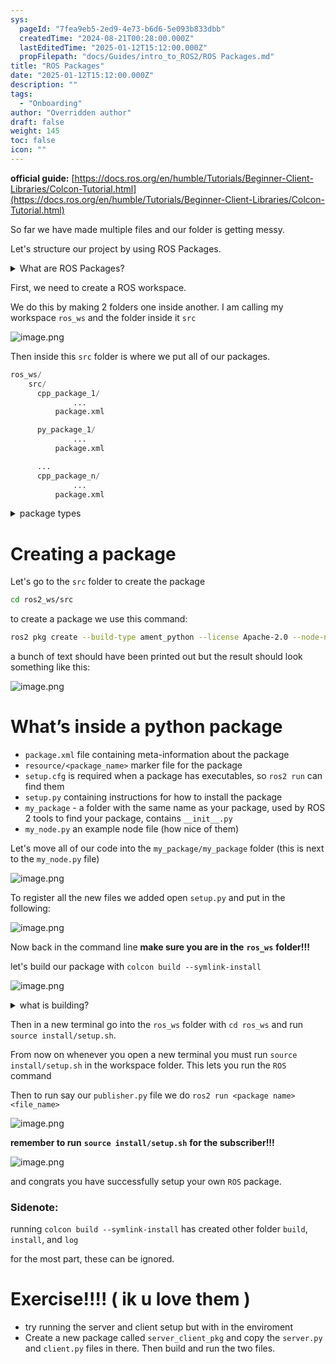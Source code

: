 ```yaml
---
sys:
  pageId: "7fea9eb5-2ed9-4e73-b6d6-5e093b833dbb"
  createdTime: "2024-08-21T00:28:00.000Z"
  lastEditedTime: "2025-01-12T15:12:00.000Z"
  propFilepath: "docs/Guides/intro_to_ROS2/ROS Packages.md"
title: "ROS Packages"
date: "2025-01-12T15:12:00.000Z"
description: ""
tags:
  - "Onboarding"
author: "Overridden author"
draft: false
weight: 145
toc: false
icon: ""
---
```


**official guide:** [https://docs.ros.org/en/humble/Tutorials/Beginner-Client-Libraries/Colcon-Tutorial.html](https://docs.ros.org/en/humble/Tutorials/Beginner-Client-Libraries/Colcon-Tutorial.html)

So far we have made multiple files and our folder is getting messy.

Let's structure our project by using ROS Packages.

<details>

<summary>What are ROS Packages?</summary>

ROS Packages are, as the name implies, packages of code that are highly sharable between ROS developers.

They consist of a folder, `package.xml` file, and source code

```python
      cpp_package_1/
		      ... imagine much code files here ..
          package.xml
```

</details>

First, we need to create a ROS workspace.

We do this by making 2 folders one inside another. I am calling my workspace `ros_ws` and the folder inside it `src`

![image.png](https://prod-files-secure.s3.us-west-2.amazonaws.com/d518164a-d88e-44d1-a4ee-3adb3bd8bce0/70706947-fd18-4537-a67b-e12946812d31/image.png?X-Amz-Algorithm=AWS4-HMAC-SHA256&X-Amz-Content-Sha256=UNSIGNED-PAYLOAD&X-Amz-Credential=ASIAZI2LB4667EWYWVAF%2F20250508%2Fus-west-2%2Fs3%2Faws4_request&X-Amz-Date=20250508T161052Z&X-Amz-Expires=3600&X-Amz-Security-Token=IQoJb3JpZ2luX2VjEND%2F%2F%2F%2F%2F%2F%2F%2F%2F%2FwEaCXVzLXdlc3QtMiJHMEUCIEd05zM3ZEdlFE67SwYsoTTlgCDgTz4p0AOv%2BWDUjZG3AiEA9ja6%2BUukzgFTCscLkd6ZsEN7775VYhnPR6q%2Fk2v7ILoq%2FwMIeRAAGgw2Mzc0MjMxODM4MDUiDFkJwCCGuboG9qkPNyrcA24b09GGPCBAMTo9%2FPsHxruNJVbHruFcGpgkm4QXp84aeJ3xZxbRDv%2BPjGRxOqz9hralzQf4VHUddqR%2BFMzxWAhqZmqEPFzEIPavaYQzVvLkkDegGXPf1w0ZKDDuN3WHi6WwpIHYGhPURcoIshi7AATeBzRfkasTGV0kzLYfhz5R3dipuAk4fU2PO0lnJvMbVZMhaL9G5C8UlCS1PzNEWhT5mI3%2FL228iEJN4IXKyu6XoJaRx%2BWyXsogcWgjmYfTiXOgiTiGy%2FP8Y9TKh9q51Yp0rGdwX4T1STPerRIKNelwTzP1nllFwZrTHnNu2Uu8JTjpHuoS499a19H55ZshRhbvIpERzcSRXBtXjDMVwuhjw4KM%2FlHJB%2BQLaY7HouEtrm1tSvkixGpwQ%2BjIC%2Fd18zGDkek2X53QRIp2NJEWXJC6RQD%2FEXCqsMqywi6X0JpEO3N%2F3ETDxccELiEaa6ekNua33IaI9KPMYSC7W0QDoAMa1jZ8joVNZe55CoO%2Bzwa3hrJt5YTH5rPWIWRzfbPLONv2nbUfoC828UL4aF6uWo9ObgLXmdHbgoEoZG1g51mAzo3zVB%2BqE4ofm7AdBUdTZOxmPrHzg%2F43FpFmHNoRw%2FtAurlMCjUf4s0aQrnnMIua88AGOqUBBBIb8VAiBIsRcB3PdKzdiwseFp1fPzm%2B5PHCzzUNzI38N8U9U7On4z6cy5sVJOClYSZI7SnjCcI75ImEeNvk7pX%2Fdfd2hf92ITAV7cW9y5faA5j9cdfM5ZqSk3EHid%2FiFUcp6uW2CAnPdfDJ5In971sSR7RS%2Fa%2FlQRoL9oRQUkA0f5tHDtgQgFyxDuJYtNZENH%2FvvEbVCwmL55iemi01LY8UkGLG&X-Amz-Signature=2679b674325de65980b7bbd3379a550a78961a08b402fe29becfd8ef31767d25&X-Amz-SignedHeaders=host&x-id=GetObject)

Then inside this `src` folder is where we put all of our packages.

```python
ros_ws/
    src/
      cpp_package_1/
		      ...
          package.xml

      py_package_1/
		      ...
          package.xml

      ...
      cpp_package_n/
		      ...
          package.xml

```

<details>

<summary>package types</summary>

packages can be either `C++` or python.

the intern file structure is different for each but for this guide we will stick to creating python packages

</details>

# Creating a package

Let's go to the `src` folder to create the package

```bash
cd ros2_ws/src
```

to create a package we use this command:

```bash
ros2 pkg create --build-type ament_python --license Apache-2.0 --node-name my_node my_package
```

a bunch of text should have been printed out but the result should look something like this:

![image.png](https://prod-files-secure.s3.us-west-2.amazonaws.com/d518164a-d88e-44d1-a4ee-3adb3bd8bce0/e6cf1e3f-8512-4a3e-b131-079f800bf3e8/image.png?X-Amz-Algorithm=AWS4-HMAC-SHA256&X-Amz-Content-Sha256=UNSIGNED-PAYLOAD&X-Amz-Credential=ASIAZI2LB4667EWYWVAF%2F20250508%2Fus-west-2%2Fs3%2Faws4_request&X-Amz-Date=20250508T161052Z&X-Amz-Expires=3600&X-Amz-Security-Token=IQoJb3JpZ2luX2VjEND%2F%2F%2F%2F%2F%2F%2F%2F%2F%2FwEaCXVzLXdlc3QtMiJHMEUCIEd05zM3ZEdlFE67SwYsoTTlgCDgTz4p0AOv%2BWDUjZG3AiEA9ja6%2BUukzgFTCscLkd6ZsEN7775VYhnPR6q%2Fk2v7ILoq%2FwMIeRAAGgw2Mzc0MjMxODM4MDUiDFkJwCCGuboG9qkPNyrcA24b09GGPCBAMTo9%2FPsHxruNJVbHruFcGpgkm4QXp84aeJ3xZxbRDv%2BPjGRxOqz9hralzQf4VHUddqR%2BFMzxWAhqZmqEPFzEIPavaYQzVvLkkDegGXPf1w0ZKDDuN3WHi6WwpIHYGhPURcoIshi7AATeBzRfkasTGV0kzLYfhz5R3dipuAk4fU2PO0lnJvMbVZMhaL9G5C8UlCS1PzNEWhT5mI3%2FL228iEJN4IXKyu6XoJaRx%2BWyXsogcWgjmYfTiXOgiTiGy%2FP8Y9TKh9q51Yp0rGdwX4T1STPerRIKNelwTzP1nllFwZrTHnNu2Uu8JTjpHuoS499a19H55ZshRhbvIpERzcSRXBtXjDMVwuhjw4KM%2FlHJB%2BQLaY7HouEtrm1tSvkixGpwQ%2BjIC%2Fd18zGDkek2X53QRIp2NJEWXJC6RQD%2FEXCqsMqywi6X0JpEO3N%2F3ETDxccELiEaa6ekNua33IaI9KPMYSC7W0QDoAMa1jZ8joVNZe55CoO%2Bzwa3hrJt5YTH5rPWIWRzfbPLONv2nbUfoC828UL4aF6uWo9ObgLXmdHbgoEoZG1g51mAzo3zVB%2BqE4ofm7AdBUdTZOxmPrHzg%2F43FpFmHNoRw%2FtAurlMCjUf4s0aQrnnMIua88AGOqUBBBIb8VAiBIsRcB3PdKzdiwseFp1fPzm%2B5PHCzzUNzI38N8U9U7On4z6cy5sVJOClYSZI7SnjCcI75ImEeNvk7pX%2Fdfd2hf92ITAV7cW9y5faA5j9cdfM5ZqSk3EHid%2FiFUcp6uW2CAnPdfDJ5In971sSR7RS%2Fa%2FlQRoL9oRQUkA0f5tHDtgQgFyxDuJYtNZENH%2FvvEbVCwmL55iemi01LY8UkGLG&X-Amz-Signature=c5063cf467a5aab191c92eee28ebe69e66e60ac002d9c37199f485b1ea72f61c&X-Amz-SignedHeaders=host&x-id=GetObject)

# What’s inside a python package

- `package.xml` file containing meta-information about the package
- `resource/<package_name>` marker file for the package
- `setup.cfg` is required when a package has executables, so `ros2 run` can find them
- `setup.py` containing instructions for how to install the package
- `my_package` - a folder with the same name as your package, used by ROS 2 tools to find your package, contains `__init__.py`
- `my_node.py` an example node file (how nice of them)

Let's move all of our code into the `my_package/my_package` folder (this is next to the `my_node.py` file)

![image.png](https://prod-files-secure.s3.us-west-2.amazonaws.com/d518164a-d88e-44d1-a4ee-3adb3bd8bce0/9ce58f11-0da9-4d3e-b86d-506a9685d378/image.png?X-Amz-Algorithm=AWS4-HMAC-SHA256&X-Amz-Content-Sha256=UNSIGNED-PAYLOAD&X-Amz-Credential=ASIAZI2LB4667EWYWVAF%2F20250508%2Fus-west-2%2Fs3%2Faws4_request&X-Amz-Date=20250508T161052Z&X-Amz-Expires=3600&X-Amz-Security-Token=IQoJb3JpZ2luX2VjEND%2F%2F%2F%2F%2F%2F%2F%2F%2F%2FwEaCXVzLXdlc3QtMiJHMEUCIEd05zM3ZEdlFE67SwYsoTTlgCDgTz4p0AOv%2BWDUjZG3AiEA9ja6%2BUukzgFTCscLkd6ZsEN7775VYhnPR6q%2Fk2v7ILoq%2FwMIeRAAGgw2Mzc0MjMxODM4MDUiDFkJwCCGuboG9qkPNyrcA24b09GGPCBAMTo9%2FPsHxruNJVbHruFcGpgkm4QXp84aeJ3xZxbRDv%2BPjGRxOqz9hralzQf4VHUddqR%2BFMzxWAhqZmqEPFzEIPavaYQzVvLkkDegGXPf1w0ZKDDuN3WHi6WwpIHYGhPURcoIshi7AATeBzRfkasTGV0kzLYfhz5R3dipuAk4fU2PO0lnJvMbVZMhaL9G5C8UlCS1PzNEWhT5mI3%2FL228iEJN4IXKyu6XoJaRx%2BWyXsogcWgjmYfTiXOgiTiGy%2FP8Y9TKh9q51Yp0rGdwX4T1STPerRIKNelwTzP1nllFwZrTHnNu2Uu8JTjpHuoS499a19H55ZshRhbvIpERzcSRXBtXjDMVwuhjw4KM%2FlHJB%2BQLaY7HouEtrm1tSvkixGpwQ%2BjIC%2Fd18zGDkek2X53QRIp2NJEWXJC6RQD%2FEXCqsMqywi6X0JpEO3N%2F3ETDxccELiEaa6ekNua33IaI9KPMYSC7W0QDoAMa1jZ8joVNZe55CoO%2Bzwa3hrJt5YTH5rPWIWRzfbPLONv2nbUfoC828UL4aF6uWo9ObgLXmdHbgoEoZG1g51mAzo3zVB%2BqE4ofm7AdBUdTZOxmPrHzg%2F43FpFmHNoRw%2FtAurlMCjUf4s0aQrnnMIua88AGOqUBBBIb8VAiBIsRcB3PdKzdiwseFp1fPzm%2B5PHCzzUNzI38N8U9U7On4z6cy5sVJOClYSZI7SnjCcI75ImEeNvk7pX%2Fdfd2hf92ITAV7cW9y5faA5j9cdfM5ZqSk3EHid%2FiFUcp6uW2CAnPdfDJ5In971sSR7RS%2Fa%2FlQRoL9oRQUkA0f5tHDtgQgFyxDuJYtNZENH%2FvvEbVCwmL55iemi01LY8UkGLG&X-Amz-Signature=91681a5d82f560696baf4c1ec23af58d4cff393c070a33031cca4d052bb09432&X-Amz-SignedHeaders=host&x-id=GetObject)

To register all the new files we added open `setup.py` and put in the following:

![image.png](https://prod-files-secure.s3.us-west-2.amazonaws.com/d518164a-d88e-44d1-a4ee-3adb3bd8bce0/1cd7c262-4cae-4496-9d75-c178537d24a2/image.png?X-Amz-Algorithm=AWS4-HMAC-SHA256&X-Amz-Content-Sha256=UNSIGNED-PAYLOAD&X-Amz-Credential=ASIAZI2LB4667EWYWVAF%2F20250508%2Fus-west-2%2Fs3%2Faws4_request&X-Amz-Date=20250508T161052Z&X-Amz-Expires=3600&X-Amz-Security-Token=IQoJb3JpZ2luX2VjEND%2F%2F%2F%2F%2F%2F%2F%2F%2F%2FwEaCXVzLXdlc3QtMiJHMEUCIEd05zM3ZEdlFE67SwYsoTTlgCDgTz4p0AOv%2BWDUjZG3AiEA9ja6%2BUukzgFTCscLkd6ZsEN7775VYhnPR6q%2Fk2v7ILoq%2FwMIeRAAGgw2Mzc0MjMxODM4MDUiDFkJwCCGuboG9qkPNyrcA24b09GGPCBAMTo9%2FPsHxruNJVbHruFcGpgkm4QXp84aeJ3xZxbRDv%2BPjGRxOqz9hralzQf4VHUddqR%2BFMzxWAhqZmqEPFzEIPavaYQzVvLkkDegGXPf1w0ZKDDuN3WHi6WwpIHYGhPURcoIshi7AATeBzRfkasTGV0kzLYfhz5R3dipuAk4fU2PO0lnJvMbVZMhaL9G5C8UlCS1PzNEWhT5mI3%2FL228iEJN4IXKyu6XoJaRx%2BWyXsogcWgjmYfTiXOgiTiGy%2FP8Y9TKh9q51Yp0rGdwX4T1STPerRIKNelwTzP1nllFwZrTHnNu2Uu8JTjpHuoS499a19H55ZshRhbvIpERzcSRXBtXjDMVwuhjw4KM%2FlHJB%2BQLaY7HouEtrm1tSvkixGpwQ%2BjIC%2Fd18zGDkek2X53QRIp2NJEWXJC6RQD%2FEXCqsMqywi6X0JpEO3N%2F3ETDxccELiEaa6ekNua33IaI9KPMYSC7W0QDoAMa1jZ8joVNZe55CoO%2Bzwa3hrJt5YTH5rPWIWRzfbPLONv2nbUfoC828UL4aF6uWo9ObgLXmdHbgoEoZG1g51mAzo3zVB%2BqE4ofm7AdBUdTZOxmPrHzg%2F43FpFmHNoRw%2FtAurlMCjUf4s0aQrnnMIua88AGOqUBBBIb8VAiBIsRcB3PdKzdiwseFp1fPzm%2B5PHCzzUNzI38N8U9U7On4z6cy5sVJOClYSZI7SnjCcI75ImEeNvk7pX%2Fdfd2hf92ITAV7cW9y5faA5j9cdfM5ZqSk3EHid%2FiFUcp6uW2CAnPdfDJ5In971sSR7RS%2Fa%2FlQRoL9oRQUkA0f5tHDtgQgFyxDuJYtNZENH%2FvvEbVCwmL55iemi01LY8UkGLG&X-Amz-Signature=f1c85037fcee34a88c50edc9224e1ecd1d700508f8bdd2d00fafe2dd3a46a29b&X-Amz-SignedHeaders=host&x-id=GetObject)

Now back in the command line **make sure you are in the** **`ros_ws`** **folder!!!**

let's build our package with `colcon build --symlink-install`

![image.png](https://prod-files-secure.s3.us-west-2.amazonaws.com/d518164a-d88e-44d1-a4ee-3adb3bd8bce0/2f2a0d27-b173-48fd-b189-5f5c0ce65619/image.png?X-Amz-Algorithm=AWS4-HMAC-SHA256&X-Amz-Content-Sha256=UNSIGNED-PAYLOAD&X-Amz-Credential=ASIAZI2LB4667EWYWVAF%2F20250508%2Fus-west-2%2Fs3%2Faws4_request&X-Amz-Date=20250508T161052Z&X-Amz-Expires=3600&X-Amz-Security-Token=IQoJb3JpZ2luX2VjEND%2F%2F%2F%2F%2F%2F%2F%2F%2F%2FwEaCXVzLXdlc3QtMiJHMEUCIEd05zM3ZEdlFE67SwYsoTTlgCDgTz4p0AOv%2BWDUjZG3AiEA9ja6%2BUukzgFTCscLkd6ZsEN7775VYhnPR6q%2Fk2v7ILoq%2FwMIeRAAGgw2Mzc0MjMxODM4MDUiDFkJwCCGuboG9qkPNyrcA24b09GGPCBAMTo9%2FPsHxruNJVbHruFcGpgkm4QXp84aeJ3xZxbRDv%2BPjGRxOqz9hralzQf4VHUddqR%2BFMzxWAhqZmqEPFzEIPavaYQzVvLkkDegGXPf1w0ZKDDuN3WHi6WwpIHYGhPURcoIshi7AATeBzRfkasTGV0kzLYfhz5R3dipuAk4fU2PO0lnJvMbVZMhaL9G5C8UlCS1PzNEWhT5mI3%2FL228iEJN4IXKyu6XoJaRx%2BWyXsogcWgjmYfTiXOgiTiGy%2FP8Y9TKh9q51Yp0rGdwX4T1STPerRIKNelwTzP1nllFwZrTHnNu2Uu8JTjpHuoS499a19H55ZshRhbvIpERzcSRXBtXjDMVwuhjw4KM%2FlHJB%2BQLaY7HouEtrm1tSvkixGpwQ%2BjIC%2Fd18zGDkek2X53QRIp2NJEWXJC6RQD%2FEXCqsMqywi6X0JpEO3N%2F3ETDxccELiEaa6ekNua33IaI9KPMYSC7W0QDoAMa1jZ8joVNZe55CoO%2Bzwa3hrJt5YTH5rPWIWRzfbPLONv2nbUfoC828UL4aF6uWo9ObgLXmdHbgoEoZG1g51mAzo3zVB%2BqE4ofm7AdBUdTZOxmPrHzg%2F43FpFmHNoRw%2FtAurlMCjUf4s0aQrnnMIua88AGOqUBBBIb8VAiBIsRcB3PdKzdiwseFp1fPzm%2B5PHCzzUNzI38N8U9U7On4z6cy5sVJOClYSZI7SnjCcI75ImEeNvk7pX%2Fdfd2hf92ITAV7cW9y5faA5j9cdfM5ZqSk3EHid%2FiFUcp6uW2CAnPdfDJ5In971sSR7RS%2Fa%2FlQRoL9oRQUkA0f5tHDtgQgFyxDuJYtNZENH%2FvvEbVCwmL55iemi01LY8UkGLG&X-Amz-Signature=eee62de34a6d8dd3a1fb6fa50fb8cb47c4bfdb439c5860ce781b513adb7465eb&X-Amz-SignedHeaders=host&x-id=GetObject)

<details>

<summary>what is building?</summary>

if you are a CS major at Rose-Hulman you will learn the answer to this in CSSE132

but TLDR; is it combines all the code files into one program that can be run easily 

</details>

Then in a new terminal go into the `ros_ws` folder with `cd ros_ws` and run `source install/setup.sh`. 

From now on whenever you open a new terminal you must run `source install/setup.sh` in the workspace folder. This lets you run the `ROS` command

Then to run say our `publisher.py` file we do `ros2 run <package name> <file_name>`

![image.png](https://prod-files-secure.s3.us-west-2.amazonaws.com/d518164a-d88e-44d1-a4ee-3adb3bd8bce0/4f4b1219-3a44-4632-aa0a-ce3471699f59/image.png?X-Amz-Algorithm=AWS4-HMAC-SHA256&X-Amz-Content-Sha256=UNSIGNED-PAYLOAD&X-Amz-Credential=ASIAZI2LB4667EWYWVAF%2F20250508%2Fus-west-2%2Fs3%2Faws4_request&X-Amz-Date=20250508T161052Z&X-Amz-Expires=3600&X-Amz-Security-Token=IQoJb3JpZ2luX2VjEND%2F%2F%2F%2F%2F%2F%2F%2F%2F%2FwEaCXVzLXdlc3QtMiJHMEUCIEd05zM3ZEdlFE67SwYsoTTlgCDgTz4p0AOv%2BWDUjZG3AiEA9ja6%2BUukzgFTCscLkd6ZsEN7775VYhnPR6q%2Fk2v7ILoq%2FwMIeRAAGgw2Mzc0MjMxODM4MDUiDFkJwCCGuboG9qkPNyrcA24b09GGPCBAMTo9%2FPsHxruNJVbHruFcGpgkm4QXp84aeJ3xZxbRDv%2BPjGRxOqz9hralzQf4VHUddqR%2BFMzxWAhqZmqEPFzEIPavaYQzVvLkkDegGXPf1w0ZKDDuN3WHi6WwpIHYGhPURcoIshi7AATeBzRfkasTGV0kzLYfhz5R3dipuAk4fU2PO0lnJvMbVZMhaL9G5C8UlCS1PzNEWhT5mI3%2FL228iEJN4IXKyu6XoJaRx%2BWyXsogcWgjmYfTiXOgiTiGy%2FP8Y9TKh9q51Yp0rGdwX4T1STPerRIKNelwTzP1nllFwZrTHnNu2Uu8JTjpHuoS499a19H55ZshRhbvIpERzcSRXBtXjDMVwuhjw4KM%2FlHJB%2BQLaY7HouEtrm1tSvkixGpwQ%2BjIC%2Fd18zGDkek2X53QRIp2NJEWXJC6RQD%2FEXCqsMqywi6X0JpEO3N%2F3ETDxccELiEaa6ekNua33IaI9KPMYSC7W0QDoAMa1jZ8joVNZe55CoO%2Bzwa3hrJt5YTH5rPWIWRzfbPLONv2nbUfoC828UL4aF6uWo9ObgLXmdHbgoEoZG1g51mAzo3zVB%2BqE4ofm7AdBUdTZOxmPrHzg%2F43FpFmHNoRw%2FtAurlMCjUf4s0aQrnnMIua88AGOqUBBBIb8VAiBIsRcB3PdKzdiwseFp1fPzm%2B5PHCzzUNzI38N8U9U7On4z6cy5sVJOClYSZI7SnjCcI75ImEeNvk7pX%2Fdfd2hf92ITAV7cW9y5faA5j9cdfM5ZqSk3EHid%2FiFUcp6uW2CAnPdfDJ5In971sSR7RS%2Fa%2FlQRoL9oRQUkA0f5tHDtgQgFyxDuJYtNZENH%2FvvEbVCwmL55iemi01LY8UkGLG&X-Amz-Signature=3a100829a4ab99b334fab008657580b7a54eecb6068ac44a584c4d626ed8322e&X-Amz-SignedHeaders=host&x-id=GetObject)

**remember to run** **`source install/setup.sh`** **for the subscriber!!!**

![image.png](https://prod-files-secure.s3.us-west-2.amazonaws.com/d518164a-d88e-44d1-a4ee-3adb3bd8bce0/02121119-dad4-49ec-8356-c956108b4243/image.png?X-Amz-Algorithm=AWS4-HMAC-SHA256&X-Amz-Content-Sha256=UNSIGNED-PAYLOAD&X-Amz-Credential=ASIAZI2LB4667EWYWVAF%2F20250508%2Fus-west-2%2Fs3%2Faws4_request&X-Amz-Date=20250508T161052Z&X-Amz-Expires=3600&X-Amz-Security-Token=IQoJb3JpZ2luX2VjEND%2F%2F%2F%2F%2F%2F%2F%2F%2F%2FwEaCXVzLXdlc3QtMiJHMEUCIEd05zM3ZEdlFE67SwYsoTTlgCDgTz4p0AOv%2BWDUjZG3AiEA9ja6%2BUukzgFTCscLkd6ZsEN7775VYhnPR6q%2Fk2v7ILoq%2FwMIeRAAGgw2Mzc0MjMxODM4MDUiDFkJwCCGuboG9qkPNyrcA24b09GGPCBAMTo9%2FPsHxruNJVbHruFcGpgkm4QXp84aeJ3xZxbRDv%2BPjGRxOqz9hralzQf4VHUddqR%2BFMzxWAhqZmqEPFzEIPavaYQzVvLkkDegGXPf1w0ZKDDuN3WHi6WwpIHYGhPURcoIshi7AATeBzRfkasTGV0kzLYfhz5R3dipuAk4fU2PO0lnJvMbVZMhaL9G5C8UlCS1PzNEWhT5mI3%2FL228iEJN4IXKyu6XoJaRx%2BWyXsogcWgjmYfTiXOgiTiGy%2FP8Y9TKh9q51Yp0rGdwX4T1STPerRIKNelwTzP1nllFwZrTHnNu2Uu8JTjpHuoS499a19H55ZshRhbvIpERzcSRXBtXjDMVwuhjw4KM%2FlHJB%2BQLaY7HouEtrm1tSvkixGpwQ%2BjIC%2Fd18zGDkek2X53QRIp2NJEWXJC6RQD%2FEXCqsMqywi6X0JpEO3N%2F3ETDxccELiEaa6ekNua33IaI9KPMYSC7W0QDoAMa1jZ8joVNZe55CoO%2Bzwa3hrJt5YTH5rPWIWRzfbPLONv2nbUfoC828UL4aF6uWo9ObgLXmdHbgoEoZG1g51mAzo3zVB%2BqE4ofm7AdBUdTZOxmPrHzg%2F43FpFmHNoRw%2FtAurlMCjUf4s0aQrnnMIua88AGOqUBBBIb8VAiBIsRcB3PdKzdiwseFp1fPzm%2B5PHCzzUNzI38N8U9U7On4z6cy5sVJOClYSZI7SnjCcI75ImEeNvk7pX%2Fdfd2hf92ITAV7cW9y5faA5j9cdfM5ZqSk3EHid%2FiFUcp6uW2CAnPdfDJ5In971sSR7RS%2Fa%2FlQRoL9oRQUkA0f5tHDtgQgFyxDuJYtNZENH%2FvvEbVCwmL55iemi01LY8UkGLG&X-Amz-Signature=f7ebcc2566bbadaf8aaadc8e7ffb0b8774f13723d74530249eb0525d588b3cf2&X-Amz-SignedHeaders=host&x-id=GetObject)

and congrats you have successfully setup your own `ROS` package.

### Sidenote:

running `colcon build --symlink-install` has created other folder `build`, `install`, and `log`

for the most part, these can be ignored.

# Exercise!!!! ( ik u love them )

- try running the server and client setup but with in the enviroment
- Create a new package called `server_client_pkg` and copy the `server.py` and `client.py` files in there. Then build and run the two files.

